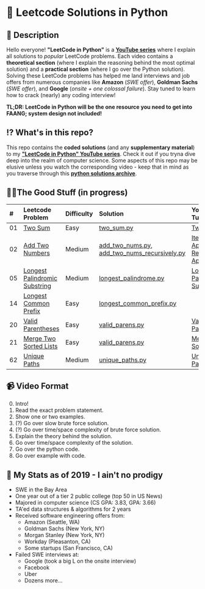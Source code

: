 # 🐍 Leetcode Solutions in Python

## 📖 Description
Hello everyone! **"LeetCode in Python"** is a **[YouTube series](https://www.youtube.com/watch?v=pypLtNT8aNY&list=PLTJ_bWjv6i7xuOoib_cLLEbkH0EeweLej)** where I explain all solutions to *popular* LeetCode problems. Each video contains a **theoretical section** (where I explain the reasoning behind the most optimal solution) and a **practical section** (where I go over the Python solution). Solving these LeetCode problems has helped me land interviews and job offers from numerous companies like **Amazon** (*SWE offer*), **Goldman Sachs** (*SWE offer*), and **Google** (*onsite + one colossal failure*). Stay tuned to learn how to crack (nearly) any coding interview!

**TL;DR: LeetCode in Python will be the one resource you need to get into FAANG; system design not included!**

## ⁉️ What's in this repo?

This repo contains the **coded solutions** (and any **supplementary material**) to my **["LeetCode in Python" YouTube series](https://www.youtube.com/watch?v=pypLtNT8aNY&list=PLTJ_bWjv6i7xuOoib_cLLEbkH0EeweLej)**. Check it out if you tryna dive deep into the realm of computer science. Some aspects of this repo may be elusive unless you watch the corresponding video - keep that in mind as you traverse through this **[python solutions archive](https://github.com/TeluguGameboy/leetcode/tree/master/solutions)**.

## 👌🏾The Good Stuff (in progress)

  | #  | Leetcode Problem | Difficulty | Solution | YouTube Tutorial |
  | :- | :--------------- | :--------- | :------- | :--------------- |
  | 01 | [Two Sum](https://leetcode.com/problems/two-sum/) | Easy | [two_sum.py](https://github.com/TeluguGameboy/leetcode/tree/master/solutions/two_sum/two_sum.py) | [Two Sum](https://www.youtube.com/watch?v=pypLtNT8aNY) |
  | 02 | [Add Two Numbers](https://leetcode.com/problems/add-two-numbers/) | Medium | [add_two_nums.py](https://github.com/TeluguGameboy/lip/blob/master/solutions/add_two_nums/add_two_nums.py), [add_two_nums_recursively.py](https://github.com/TeluguGameboy/lip/blob/master/solutions/add_two_nums/add_two_nums_recursively.py) | [Iterative Approach](https://www.youtube.com/watch?v=SbcCpAw_8Dg), [Recursive Approach](https://www.youtube.com/watch?v=G6X7Fn2IDPE) |
  | 05 | [Longest Palindromic Substring](https://leetcode.com/problems/longest-palindromic-substring/) | Medium | [longest_palindrome.py](https://github.com/TeluguGameboy/lip/blob/master/solutions/longest_palindromic_substring/longest_palindrome.py) | [Longest Palindromic Substring](https://www.youtube.com/watch?v=xYBKMV92YrM) |
  | 14 | [Longest Common Prefix](https://leetcode.com/problems/longest-common-prefix/) | Easy | [longest_common_prefix.py](https://github.com/TeluguGameboy/lip/blob/master/solutions/longest_common_prefix/longest_common_prefix.py) | |
  | 20 | [Valid Parentheses](https://leetcode.com/problems/valid-parentheses/) | Easy | [valid_parens.py](https://github.com/TeluguGameboy/lip/blob/master/solutions/valid_parentheses/valid_parens.py) | [Valid Parentheses](https://www.youtube.com/watch?v=hlbuyOgxHbs) |
  | 21 | [Merge Two Sorted Lists](https://leetcode.com/problems/merge-two-sorted-lists/) | Easy | [valid_parens.py](https://github.com/TeluguGameboy/lip/blob/master/solutions/21/merge_two_lists.py) | [Merge Two Sorted Lists](https://www.youtube.com/watch?v=r3MAkVZkD0s) |
  | 62 | [Unique Paths](https://leetcode.com/problems/unique-paths/) | Medium | [unique_paths.py](https://github.com/TeluguGameboy/lip/blob/master/solutions/unique_paths/unique_paths.py) | [Unique Paths](https://www.youtube.com/watch?v=RYpd5VzxlKQ) |

## 📹 Video Format
0. Intro!
1. Read the exact problem statement.
2. Show one or two examples.
3. (?) Go over slow brute force solution.
4. (?) Go over time/space complexity of brute force solution.
5. Explain the theory behind the solution.
6. Go over time/space complexity of the solution.
7. Go over the python code.
8. Go over example with code.

## 🤫 My Stats as of 2019 - I ain't no prodigy
- SWE in the Bay Area
- One year out of a tier 2 public college (top 50 in US News)
- Majored in computer science (CS GPA: 3.83, GPA: 3.66)
- TA'ed data structures & algorithms for 2 years
- Received software engineering offers from:
  - Amazon (Seattle, WA)
  - Goldman Sachs (New York, NY)
  - Morgan Stanley (New York, NY)
  - Workday (Pleasanton, CA)
  - Some startups (San Francisco, CA)
- Failed SWE interviews at:
  - Google (took a big L on the onsite interview)
  - Facebook
  - Uber
  - Dozens more...
